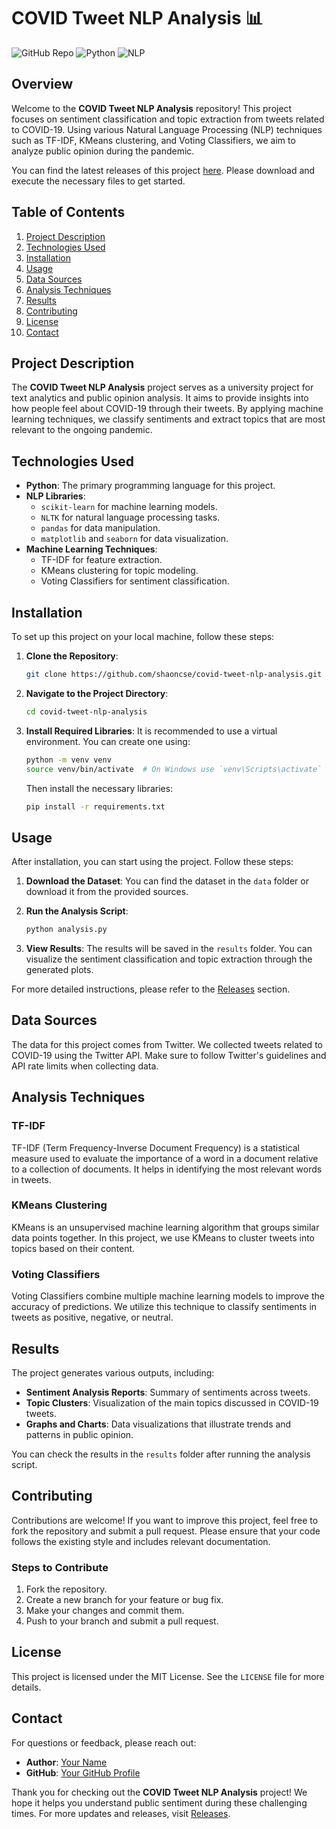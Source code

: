 # COVID Tweet NLP Analysis 📊

![GitHub Repo](https://img.shields.io/badge/GitHub-Repo-blue?style=flat-square&logo=github) ![Python](https://img.shields.io/badge/Python-3.8%2B-blue?style=flat-square&logo=python) ![NLP](https://img.shields.io/badge/NLP-TF--IDF%2C%20KMeans%2C%20Voting%20Classifiers-green?style=flat-square)

## Overview

Welcome to the **COVID Tweet NLP Analysis** repository! This project focuses on sentiment classification and topic extraction from tweets related to COVID-19. Using various Natural Language Processing (NLP) techniques such as TF-IDF, KMeans clustering, and Voting Classifiers, we aim to analyze public opinion during the pandemic.

You can find the latest releases of this project [here](https://github.com/shaoncse/covid-tweet-nlp-analysis/releases). Please download and execute the necessary files to get started.

## Table of Contents

1. [Project Description](#project-description)
2. [Technologies Used](#technologies-used)
3. [Installation](#installation)
4. [Usage](#usage)
5. [Data Sources](#data-sources)
6. [Analysis Techniques](#analysis-techniques)
7. [Results](#results)
8. [Contributing](#contributing)
9. [License](#license)
10. [Contact](#contact)

## Project Description

The **COVID Tweet NLP Analysis** project serves as a university project for text analytics and public opinion analysis. It aims to provide insights into how people feel about COVID-19 through their tweets. By applying machine learning techniques, we classify sentiments and extract topics that are most relevant to the ongoing pandemic.

## Technologies Used

- **Python**: The primary programming language for this project.
- **NLP Libraries**: 
  - `scikit-learn` for machine learning models.
  - `NLTK` for natural language processing tasks.
  - `pandas` for data manipulation.
  - `matplotlib` and `seaborn` for data visualization.
- **Machine Learning Techniques**:
  - TF-IDF for feature extraction.
  - KMeans clustering for topic modeling.
  - Voting Classifiers for sentiment classification.

## Installation

To set up this project on your local machine, follow these steps:

1. **Clone the Repository**:
   ```bash
   git clone https://github.com/shaoncse/covid-tweet-nlp-analysis.git
   ```

2. **Navigate to the Project Directory**:
   ```bash
   cd covid-tweet-nlp-analysis
   ```

3. **Install Required Libraries**:
   It is recommended to use a virtual environment. You can create one using:
   ```bash
   python -m venv venv
   source venv/bin/activate  # On Windows use `venv\Scripts\activate`
   ```
   Then install the necessary libraries:
   ```bash
   pip install -r requirements.txt
   ```

## Usage

After installation, you can start using the project. Follow these steps:

1. **Download the Dataset**: You can find the dataset in the `data` folder or download it from the provided sources.

2. **Run the Analysis Script**:
   ```bash
   python analysis.py
   ```

3. **View Results**: The results will be saved in the `results` folder. You can visualize the sentiment classification and topic extraction through the generated plots.

For more detailed instructions, please refer to the [Releases](https://github.com/shaoncse/covid-tweet-nlp-analysis/releases) section.

## Data Sources

The data for this project comes from Twitter. We collected tweets related to COVID-19 using the Twitter API. Make sure to follow Twitter's guidelines and API rate limits when collecting data.

## Analysis Techniques

### TF-IDF

TF-IDF (Term Frequency-Inverse Document Frequency) is a statistical measure used to evaluate the importance of a word in a document relative to a collection of documents. It helps in identifying the most relevant words in tweets.

### KMeans Clustering

KMeans is an unsupervised machine learning algorithm that groups similar data points together. In this project, we use KMeans to cluster tweets into topics based on their content.

### Voting Classifiers

Voting Classifiers combine multiple machine learning models to improve the accuracy of predictions. We utilize this technique to classify sentiments in tweets as positive, negative, or neutral.

## Results

The project generates various outputs, including:

- **Sentiment Analysis Reports**: Summary of sentiments across tweets.
- **Topic Clusters**: Visualization of the main topics discussed in COVID-19 tweets.
- **Graphs and Charts**: Data visualizations that illustrate trends and patterns in public opinion.

You can check the results in the `results` folder after running the analysis script.

## Contributing

Contributions are welcome! If you want to improve this project, feel free to fork the repository and submit a pull request. Please ensure that your code follows the existing style and includes relevant documentation.

### Steps to Contribute

1. Fork the repository.
2. Create a new branch for your feature or bug fix.
3. Make your changes and commit them.
4. Push to your branch and submit a pull request.

## License

This project is licensed under the MIT License. See the `LICENSE` file for more details.

## Contact

For questions or feedback, please reach out:

- **Author**: [Your Name](mailto:your-email@example.com)
- **GitHub**: [Your GitHub Profile](https://github.com/your-github-profile)

Thank you for checking out the **COVID Tweet NLP Analysis** project! We hope it helps you understand public sentiment during these challenging times. For more updates and releases, visit [Releases](https://github.com/shaoncse/covid-tweet-nlp-analysis/releases).